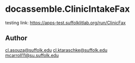 # docassemble.ClinicIntakeFax

testing link: 
https://apps-test.suffolklitlab.org/run/ClinicFax



## Author
cl.asouza@suffolk.edu
cl.ktaraschke@suffolk.edu
mcarroll11@su.suffolk.edu
